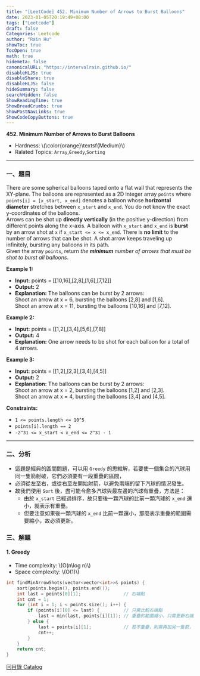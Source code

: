 ```yaml
---
title: "[LeetCode] 452. Minimum Number of Arrows to Burst Balloons"
date: 2023-01-05T20:19:49+08:00
tags: ["Leetcode"]
draft: false
Categories: Leetcode
author: "Rain Hu"
showToc: true
TocOpen: true
math: true
hidemeta: false
canonicalURL: "https://intervalrain.github.io/"
disableHLJS: true
disableShare: true
disableHLJS: false
hideSummary: false
searchHidden: false
ShowReadingTime: true
ShowBreadCrumbs: true
ShowPostNavLinks: true
ShowCodeCopyButtons: true
---
```

**452. Minimum Number of Arrows to Burst Balloons**
+ Hardness: \\(\color{orange}\textsf{Medium}\\)
+ Ralated Topics: `Array`,`Greedy`,`Sorting`
---
### 一、題目
There are some spherical balloons taped onto a flat wall that represents the XY-plane. The balloons are represented as a 2D integer array `points` where `points[i] = [x_start, x_end]` denotes a balloon whose **horizontal diameter** stretches between `x_start` and `x_end`. You do not know the exact y-coordinates of the balloons.  
Arrows can be shot up **directly vertically** (in the positive y-direction) from different points along the x-axis. A balloon with `x_start` and `x_end` is **burst** by an arrow shot at `x` if `x_start <= x <= x_end`. There is **no limit** to the number of arrows that can be shot. A shot arrow keeps traveling up infinitely, bursting any balloons in its path.  
Given the array `points`, return *the ***minimum*** number of arrows that must be shot to burst all balloons*.

**Example 1:**  
+ **Input:** points = [[10,16],[2,8],[1,6],[7,12]]  
+ **Output:** 2  
+ **Explanation:** The balloons can be burst by 2 arrows:  
Shoot an arrow at x = 6, bursting the balloons [2,8] and [1,6].  
Shoot an arrow at x = 11, bursting the balloons [10,16] and [7,12].  

**Example 2:**  
+ **Input:** points = [[1,2],[3,4],[5,6],[7,8]]  
+ **Output:** 4  
+ **Explanation:** One arrow needs to be shot for each balloon for a total of 4 arrows.  
  
**Example 3:**  
+ **Input:** points = [[1,2],[2,3],[3,4],[4,5]]  
+ **Output:** 2  
+ **Explanation:** The balloons can be burst by 2 arrows:  
Shoot an arrow at x = 2, bursting the balloons [1,2] and [2,3].  
Shoot an arrow at x = 4, bursting the balloons [3,4] and [4,5].  

**Constraints:**
+ `1 <= points.length <= 10^5`
+ `points[i].length == 2`
+ `-2^31 <= x_start < x_end <= 2^31 - 1`
---

### 二、分析
+ 這題是經典的區間問題，可以用 `Greedy` 的思維解，若要使一個集合的汽球用同一隻箭射破，它們必須要有一段重疊的區間，
+ 必須從左至右，或從右至左開始射箭，以避免兩端的留下汽球的情況發生。
+ 故我們使用 `Sort` 後，盡可能令愈多汽球與最左邊的汽球有重疊，方法是：
    + 由於 `x_start` 已經過排序，故只要後一顆汽球的比前一顆汽球的 `x_end` 還小，就表示有重疊。
    + 但要注意如果後一顆汽球的 `x_end` 比前一顆還小，那麼表示重疊的範圍需要縮小，故必須更新。

### 三、解題
#### 1. Greedy
+ Time complexity: \\(O(n\log n)\\)
+ Space complexity: \\(O(1)\\)
```C++
int findMinArrowShots(vector<vector<int>>& points) {
    sort(points.begin(), points.end());
    int last = points[0][1];                // 右端點
    int cnt = 1;
    for (int i = 1; i < points.size(); i++) {
        if (points[i][0] <= last) {         // 只需比較右端點
            last = min(last, points[i][1]); // 重疊的範圍縮小，只需更新右端點
        } else {
            last = points[i][1];            // 若不重疊，則需再加另一隻箭，同時定義另一個重疊的區間
            cnt++;
        }
    }
    return cnt;
}
```
[回目錄 Catalog](/posts/leetcode)